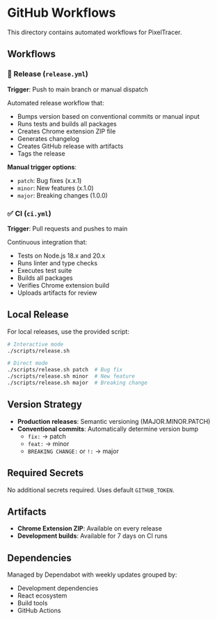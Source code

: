# GitHub Workflows

This directory contains automated workflows for PixelTracer.

## Workflows

### 🚀 Release (`release.yml`)
**Trigger**: Push to main branch or manual dispatch

Automated release workflow that:
- Bumps version based on conventional commits or manual input
- Runs tests and builds all packages
- Creates Chrome extension ZIP file
- Generates changelog
- Creates GitHub release with artifacts
- Tags the release

**Manual trigger options**:
- `patch`: Bug fixes (x.x.1)
- `minor`: New features (x.1.0)
- `major`: Breaking changes (1.0.0)

### ✅ CI (`ci.yml`)
**Trigger**: Pull requests and pushes to main

Continuous integration that:
- Tests on Node.js 18.x and 20.x
- Runs linter and type checks
- Executes test suite
- Builds all packages
- Verifies Chrome extension build
- Uploads artifacts for review

## Local Release

For local releases, use the provided script:

```bash
# Interactive mode
./scripts/release.sh

# Direct mode
./scripts/release.sh patch  # Bug fix
./scripts/release.sh minor  # New feature
./scripts/release.sh major  # Breaking change
```

## Version Strategy

- **Production releases**: Semantic versioning (MAJOR.MINOR.PATCH)
- **Conventional commits**: Automatically determine version bump
  - `fix:` → patch
  - `feat:` → minor
  - `BREAKING CHANGE:` or `!:` → major

## Required Secrets

No additional secrets required. Uses default `GITHUB_TOKEN`.

## Artifacts

- **Chrome Extension ZIP**: Available on every release
- **Development builds**: Available for 7 days on CI runs

## Dependencies

Managed by Dependabot with weekly updates grouped by:
- Development dependencies
- React ecosystem
- Build tools
- GitHub Actions